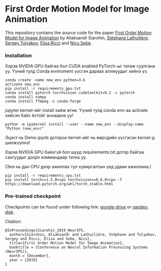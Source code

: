 # First Order Motion Model for Image Animation

This repository contains the source code for the paper [First Order Motion Model for Image Animation](https://papers.nips.cc/paper/8935-first-order-motion-model-for-image-animation) by Aliaksandr Siarohin, [Stéphane Lathuilière](http://stelat.eu), [Sergey Tulyakov](http://stulyakov.com), [Elisa Ricci](http://elisaricci.eu/) and [Nicu Sebe](http://disi.unitn.it/~sebe/). 

### Installation
Хэрэв NVIDIA GPU байгаа бол CUDA enabled PyTorch-ыг татаж суулгана уу.
Үүний тулд Conda evniroment үүсгэн дараах алхмуудыг хийнэ үү.
```console
conda create -name new_env python=3.6
activate new_env
pip install -r requirements_gpu.txt
conda install pytorch torchvision cudatoolkit=9.2 -c pytorch
conda install numpy
conda install ffmpeg -c conda-forge
```

jupyter kernel-ийг install хийж өгнө. Үүний тулд conda env-аа activate хийсэн байх ёстойг анхаарна уу!
```
python -m ipykernel install --user --name new_env --display-name "Python (new_env)"
```

Эцэст нь Demo.ipynb дотороо kernel-ийг нь өөрсдийн үүсгэсэн kernel-д шилжүүлнэ!

Хэрэв NVIDIA GPU байхгүй бол шууд requirements.txt дотор байгаа сангуудыг доорх коммандаар татна уу.

(Энэ нь дан CPU дээр ажиллах тул хувиргалтын үед удаан ажиллана.)
```
pip install -r requirements_cpu.txt
pip install torch==1.5.0+cpu torchvision==0.6.0+cpu -f https://download.pytorch.org/whl/torch_stable.html
```


### Pre-trained checkpoint
Checkpoints can be found under following link: [google-drive](https://drive.google.com/open?id=1PyQJmkdCsAkOYwUyaj_l-l0as-iLDgeH) or [yandex-disk](https://yadi.sk/d/lEw8uRm140L_eQ).

Citation:

```
@InProceedings{Siarohin_2019_NeurIPS,
  author={Siarohin, Aliaksandr and Lathuilière, Stéphane and Tulyakov, Sergey and Ricci, Elisa and Sebe, Nicu},
  title={First Order Motion Model for Image Animation},
  booktitle = {Conference on Neural Information Processing Systems (NeurIPS)},
  month = {December},
  year = {2019}
}
```
